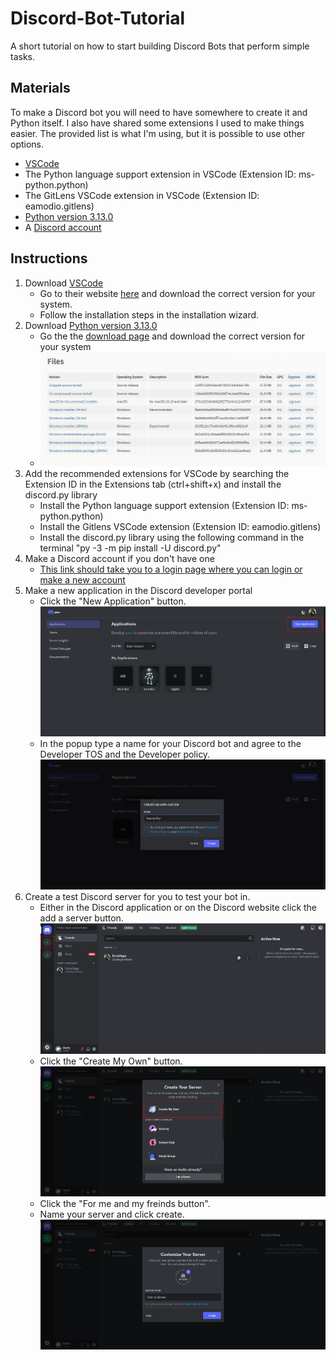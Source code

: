 # Discord-Bot-Tutorial
A short tutorial on how to start building Discord Bots that perform simple tasks.

## Materials
To make a Discord bot you will need to have somewhere to create it and Python itself. I also have shared some extensions I used to make things easier. The provided list is what I'm using, but it is possible to use other options.
* [VSCode](https://code.visualstudio.com/)
* The Python language support extension in VSCode (Extension ID: ms-python.python)
* The GitLens VSCode extension in VSCode (Extension ID: eamodio.gitlens)
* [Python version 3.13.0](https://www.python.org/downloads/release/python-3130/)
* A [Discord account](https://discord.com/login?redirect_to=%2Fdevelopers%2Fapplications%2F)

## Instructions
1. Download [VSCode](https://code.visualstudio.com/)
	* Go to their website [here](https://code.visualstudio.com/) and download the correct version for your system.
	* Follow the installation steps in the installation wizard.
2. Download [Python version 3.13.0](https://www.python.org/downloads/release/python-3130/)
	* Go the the [download page](https://www.python.org/downloads/release/python-3130/) and download the correct version for your system
	* ![Downloads area for different systems](Python-Download-Screen-Cropped.png)
3. Add the recommended extensions for VSCode by searching the Extension ID in the Extensions tab (ctrl+shift+x) and install the discord.py library
    * Install the Python language support extension (Extension ID: ms-python.python) 
    * Install the Gitlens VSCode extension (Extension ID: eamodio.gitlens)
    * Install the discord.py library using the following command in the terminal "py -3 -m pip install -U discord.py"
4. Make a Discord account if you don't have one
    * [This link should take you to a login page where you can login or make a new account](https://discord.com/login?redirect_to=%2Fdevelopers%2Fapplications%2F)
5. Make a new application in the Discord developer portal
    * Click the "New Application" button. ![New Application button red rectangle](Discord-developer-portal-New-Application.png)
    * In the popup type a name for your Discord bot and agree to the Developer TOS and the Developer policy. ![Naming your new application](New-Application-Naming.png)
6. Create a test Discord server for you to test your bot in.
    * Either in the Discord application or on the Discord website click the add a server button. ![Add a server button](Discord-Server-Creation-Red-Square.png)
    * Click the "Create My Own" button. ![Create my own button](Add-A-Server.png)
    * Click the "For me and my freinds button".
    * Name your server and click create. ![name your server](Name_The_Server.png)



